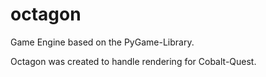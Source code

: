# octagon
Game Engine based on the PyGame-Library.

Octagon was created to handle rendering for Cobalt-Quest.
